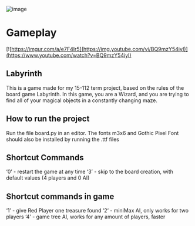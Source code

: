 ![image](https://user-images.githubusercontent.com/118138273/206323955-5c54d6e9-6820-44a1-9d58-546bac2d6211.png)

# Gameplay
[![https://imgur.com/a/e7F4Ir5](https://img.youtube.com/vi/BQ9mzY54iyI)](https://www.youtube.com/watch?v=BQ9mzY54iyI)

## Labyrinth
This is a game made for my 15-112 term project, based on the rules of the board game Labyrinth. In this game, you are a Wizard, and you are trying to find all of your magical objects in a constantly changing maze. 

## How to run the project
Run the file board.py in an editor. The fonts m3x6 and Gothic Pixel Font should also be installed by running the .ttf files

## Shortcut Commands
‘0’ - restart the game at any time
‘3’ - skip to the board creation, with default values (4 players and 0 AI)

## Shortcut commands in game
‘1’ - give Red Player one treasure found
‘2‘ - miniMax AI, only works for two players
‘4’ - game tree AI, works for any amount of players, faster
